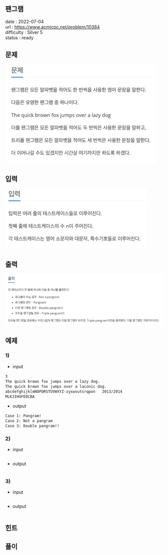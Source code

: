 팬그램
---

date : 2022-07-04   
url : https://www.acmicpc.net/problem/10384   
difficulty : Silver 5   
status : ready

문제
---
![img_3.png](img_3.png)

입력
---
![img_2.png](img_2.png)

출력
---
![img_4.png](img_4.png)

예제
--

### 1)
- input
```
3
The quick brown fox jumps over a lazy dog.
The quick brown fox jumps over a laconic dog.
abcdefghijklmNOPQRSTUVWXYZ-zyxwvutsrqpon   2013/2014      MLKJIHGFEDCBA
```

- output
```
Case 1: Pangram!
Case 2: Not a pangram
Case 3: Double pangram!!
```

### 2)

- input
```
```

- output
```
```

### 3)

- input
```
```

- output
```
```

힌트
--

풀이
---

